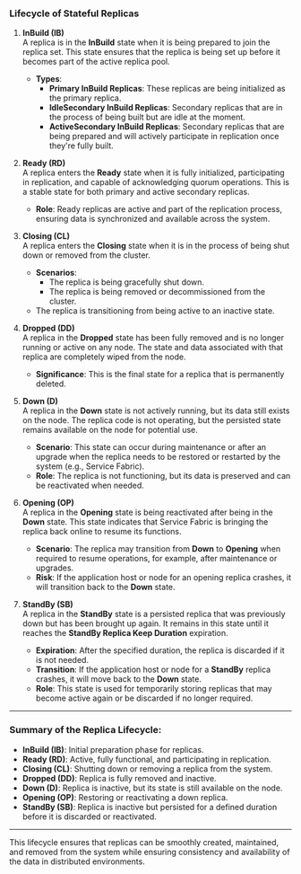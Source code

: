 ### **Lifecycle of Stateful Replicas**

1. **InBuild (IB)**  
   A replica is in the **InBuild** state when it is being prepared to join the replica set. This state ensures that the replica is being set up before it becomes part of the active replica pool.
   - **Types**:
     - **Primary InBuild Replicas**: These replicas are being initialized as the primary replica.
     - **IdleSecondary InBuild Replicas**: Secondary replicas that are in the process of being built but are idle at the moment.
     - **ActiveSecondary InBuild Replicas**: Secondary replicas that are being prepared and will actively participate in replication once they're fully built.

2. **Ready (RD)**  
   A replica enters the **Ready** state when it is fully initialized, participating in replication, and capable of acknowledging quorum operations. This is a stable state for both primary and active secondary replicas.
   - **Role**: Ready replicas are active and part of the replication process, ensuring data is synchronized and available across the system.

3. **Closing (CL)**  
   A replica enters the **Closing** state when it is in the process of being shut down or removed from the cluster.
   - **Scenarios**:
     - The replica is being gracefully shut down.
     - The replica is being removed or decommissioned from the cluster.
   - The replica is transitioning from being active to an inactive state.

4. **Dropped (DD)**  
   A replica in the **Dropped** state has been fully removed and is no longer running or active on any node. The state and data associated with that replica are completely wiped from the node.
   - **Significance**: This is the final state for a replica that is permanently deleted.

5. **Down (D)**  
   A replica in the **Down** state is not actively running, but its data still exists on the node. The replica code is not operating, but the persisted state remains available on the node for potential use.
   - **Scenario**: This state can occur during maintenance or after an upgrade when the replica needs to be restored or restarted by the system (e.g., Service Fabric).
   - **Role**: The replica is not functioning, but its data is preserved and can be reactivated when needed.

6. **Opening (OP)**  
   A replica in the **Opening** state is being reactivated after being in the **Down** state. This state indicates that Service Fabric is bringing the replica back online to resume its functions.
   - **Scenario**: The replica may transition from **Down** to **Opening** when required to resume operations, for example, after maintenance or upgrades.
   - **Risk**: If the application host or node for an opening replica crashes, it will transition back to the **Down** state.

7. **StandBy (SB)**  
   A replica in the **StandBy** state is a persisted replica that was previously down but has been brought up again. It remains in this state until it reaches the **StandBy Replica Keep Duration** expiration.
   - **Expiration**: After the specified duration, the replica is discarded if it is not needed.
   - **Transition**: If the application host or node for a **StandBy** replica crashes, it will move back to the **Down** state.
   - **Role**: This state is used for temporarily storing replicas that may become active again or be discarded if no longer required.

---

### **Summary of the Replica Lifecycle**:

- **InBuild (IB)**: Initial preparation phase for replicas.
- **Ready (RD)**: Active, fully functional, and participating in replication.
- **Closing (CL)**: Shutting down or removing a replica from the system.
- **Dropped (DD)**: Replica is fully removed and inactive.
- **Down (D)**: Replica is inactive, but its state is still available on the node.
- **Opening (OP)**: Restoring or reactivating a down replica.
- **StandBy (SB)**: Replica is inactive but persisted for a defined duration before it is discarded or reactivated.

---

This lifecycle ensures that replicas can be smoothly created, maintained, and removed from the system while ensuring consistency and availability of the data in distributed environments.
